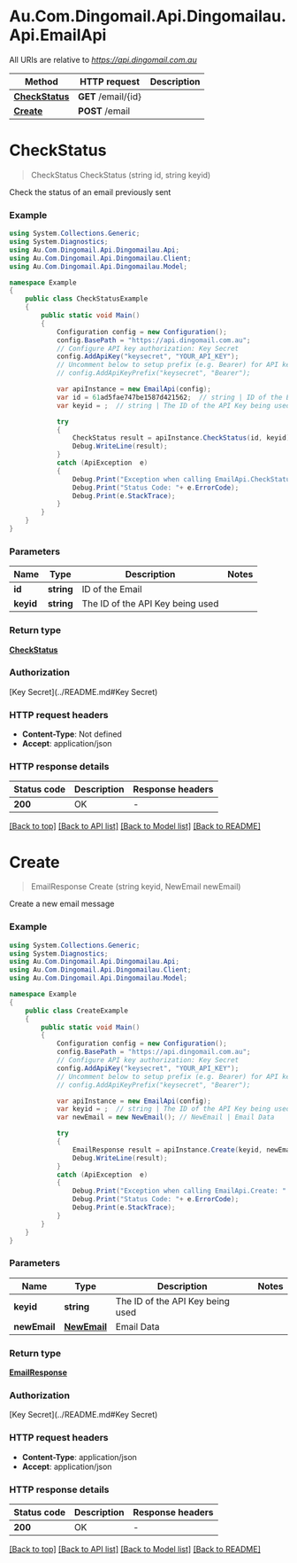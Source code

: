 # Au.Com.Dingomail.Api.Dingomailau.Api.EmailApi

All URIs are relative to *https://api.dingomail.com.au*

Method | HTTP request | Description
------------- | ------------- | -------------
[**CheckStatus**](EmailApi.md#checkstatus) | **GET** /email/{id} | 
[**Create**](EmailApi.md#create) | **POST** /email | 


<a name="checkstatus"></a>
# **CheckStatus**
> CheckStatus CheckStatus (string id, string keyid)



Check the status of an email previously sent

### Example
```csharp
using System.Collections.Generic;
using System.Diagnostics;
using Au.Com.Dingomail.Api.Dingomailau.Api;
using Au.Com.Dingomail.Api.Dingomailau.Client;
using Au.Com.Dingomail.Api.Dingomailau.Model;

namespace Example
{
    public class CheckStatusExample
    {
        public static void Main()
        {
            Configuration config = new Configuration();
            config.BasePath = "https://api.dingomail.com.au";
            // Configure API key authorization: Key Secret
            config.AddApiKey("keysecret", "YOUR_API_KEY");
            // Uncomment below to setup prefix (e.g. Bearer) for API key, if needed
            // config.AddApiKeyPrefix("keysecret", "Bearer");

            var apiInstance = new EmailApi(config);
            var id = 61ad5fae747be1587d421562;  // string | ID of the Email
            var keyid = ;  // string | The ID of the API Key being used

            try
            {
                CheckStatus result = apiInstance.CheckStatus(id, keyid);
                Debug.WriteLine(result);
            }
            catch (ApiException  e)
            {
                Debug.Print("Exception when calling EmailApi.CheckStatus: " + e.Message );
                Debug.Print("Status Code: "+ e.ErrorCode);
                Debug.Print(e.StackTrace);
            }
        }
    }
}
```

### Parameters

Name | Type | Description  | Notes
------------- | ------------- | ------------- | -------------
 **id** | **string**| ID of the Email | 
 **keyid** | **string**| The ID of the API Key being used | 

### Return type

[**CheckStatus**](CheckStatus.md)

### Authorization

[Key Secret](../README.md#Key Secret)

### HTTP request headers

 - **Content-Type**: Not defined
 - **Accept**: application/json


### HTTP response details
| Status code | Description | Response headers |
|-------------|-------------|------------------|
| **200** | OK |  -  |

[[Back to top]](#) [[Back to API list]](../README.md#documentation-for-api-endpoints) [[Back to Model list]](../README.md#documentation-for-models) [[Back to README]](../README.md)

<a name="create"></a>
# **Create**
> EmailResponse Create (string keyid, NewEmail newEmail)



Create a new email message

### Example
```csharp
using System.Collections.Generic;
using System.Diagnostics;
using Au.Com.Dingomail.Api.Dingomailau.Api;
using Au.Com.Dingomail.Api.Dingomailau.Client;
using Au.Com.Dingomail.Api.Dingomailau.Model;

namespace Example
{
    public class CreateExample
    {
        public static void Main()
        {
            Configuration config = new Configuration();
            config.BasePath = "https://api.dingomail.com.au";
            // Configure API key authorization: Key Secret
            config.AddApiKey("keysecret", "YOUR_API_KEY");
            // Uncomment below to setup prefix (e.g. Bearer) for API key, if needed
            // config.AddApiKeyPrefix("keysecret", "Bearer");

            var apiInstance = new EmailApi(config);
            var keyid = ;  // string | The ID of the API Key being used
            var newEmail = new NewEmail(); // NewEmail | Email Data

            try
            {
                EmailResponse result = apiInstance.Create(keyid, newEmail);
                Debug.WriteLine(result);
            }
            catch (ApiException  e)
            {
                Debug.Print("Exception when calling EmailApi.Create: " + e.Message );
                Debug.Print("Status Code: "+ e.ErrorCode);
                Debug.Print(e.StackTrace);
            }
        }
    }
}
```

### Parameters

Name | Type | Description  | Notes
------------- | ------------- | ------------- | -------------
 **keyid** | **string**| The ID of the API Key being used | 
 **newEmail** | [**NewEmail**](NewEmail.md)| Email Data | 

### Return type

[**EmailResponse**](EmailResponse.md)

### Authorization

[Key Secret](../README.md#Key Secret)

### HTTP request headers

 - **Content-Type**: application/json
 - **Accept**: application/json


### HTTP response details
| Status code | Description | Response headers |
|-------------|-------------|------------------|
| **200** | OK |  -  |

[[Back to top]](#) [[Back to API list]](../README.md#documentation-for-api-endpoints) [[Back to Model list]](../README.md#documentation-for-models) [[Back to README]](../README.md)

